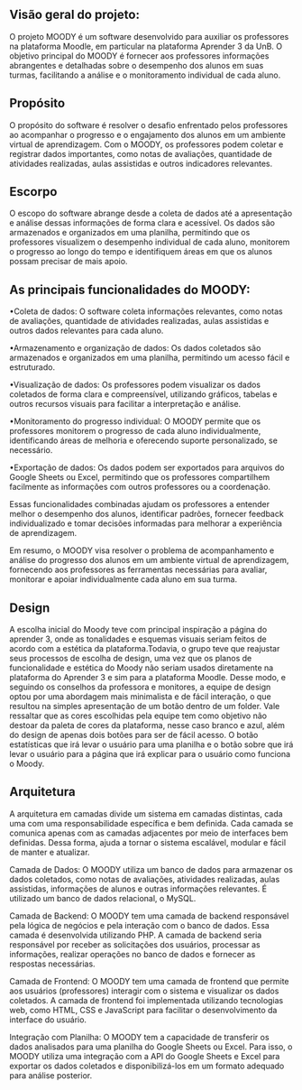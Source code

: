 ## Visão geral do projeto: 
    
O projeto MOODY é um software desenvolvido para auxiliar os professores na 
plataforma Moodle, em particular na plataforma Aprender 3 da UnB. O objetivo 
principal do MOODY é fornecer aos professores informações abrangentes e 
detalhadas sobre o desempenho dos alunos em suas turmas, facilitando a análise 
e o monitoramento individual de cada aluno.

## Propósito

O propósito do software é resolver o desafio enfrentado pelos professores ao 
acompanhar o progresso e o engajamento dos alunos em um ambiente virtual de 
aprendizagem. Com o MOODY, os professores podem coletar e registrar dados 
importantes, como notas de avaliações, quantidade de atividades realizadas, 
aulas assistidas e outros indicadores relevantes.

## Escorpo

O escopo do software abrange desde a coleta de dados até a apresentação e análise 
dessas informações de forma clara e acessível. Os dados são armazenados e 
organizados em uma planilha, permitindo que os professores visualizem o desempenho
individual de cada aluno, monitorem o progresso ao longo do tempo e identifiquem 
áreas em que os alunos possam precisar de mais apoio.

## As principais funcionalidades do MOODY:

•Coleta de dados: O software coleta informações relevantes, como notas de 
avaliações, quantidade de atividades realizadas, aulas assistidas e outros 
dados relevantes para cada aluno.

•Armazenamento e organização de dados: Os dados coletados são armazenados e 
organizados em uma planilha, permitindo um acesso fácil e estruturado.

•Visualização de dados: Os professores podem visualizar os dados coletados de 
forma clara e compreensível, utilizando gráficos, tabelas e outros recursos 
visuais para facilitar a interpretação e análise.

•Monitoramento do progresso individual: O MOODY permite que os professores 
monitorem o progresso de cada aluno individualmente, identificando áreas de 
melhoria e oferecendo suporte personalizado, se necessário.

•Exportação de dados: Os dados podem ser exportados para arquivos do Google 
Sheets ou Excel, permitindo que os professores compartilhem facilmente as 
informações com outros professores ou a coordenação.

Essas funcionalidades combinadas ajudam os professores a entender melhor o 
desempenho dos alunos, identificar padrões, fornecer feedback individualizado e 
tomar decisões informadas para melhorar a experiência de aprendizagem.

Em resumo, o MOODY visa resolver o problema de acompanhamento e análise do 
progresso dos alunos em um ambiente virtual de aprendizagem, fornecendo aos 
professores as ferramentas necessárias para avaliar, monitorar e apoiar 
individualmente cada aluno em sua turma.

## Design

A escolha inicial do Moody teve com principal inspiração a página do aprender 3,
onde as tonalidades e esquemas visuais seriam feitos de acordo com a estética da 
plataforma.Todavia, o grupo teve que reajustar seus processos de escolha de 
design, uma vez que os planos de funcionalidade e estética do Moody não seriam 
usados diretamente na plataforma do Aprender 3 e sim para a plataforma Moodle. 
Desse modo, e seguindo os conselhos da professora e monitores, a equipe de design
optou por uma abordagem mais minimalista e de fácil interação, o que resultou na 
simples apresentação de um botão dentro de um folder. Vale ressaltar que as cores 
escolhidas pela equipe tem como objetivo não destoar da paleta de cores da 
plataforma, nesse caso branco e azul, além do design de apenas dois botões para 
ser de fácil acesso. O botão estatísticas que irá levar o usuário para uma 
planilha e o botão sobre que irá levar o usuário para a página que irá explicar 
para o usuário como funciona o Moody.

## Arquitetura

A arquitetura em camadas divide um sistema em camadas distintas, cada uma com uma 
responsabilidade específica e bem definida. 
Cada camada se comunica apenas com as camadas adjacentes por meio de interfaces bem definidas.
Dessa forma, ajuda a tornar o sistema escalável, modular e fácil de manter e atualizar.
    
Camada de Dados:
O MOODY utiliza um banco de dados para armazenar os dados coletados, como notas de 
avaliações, atividades realizadas, aulas assistidas, informações de alunos e outras 
informações relevantes.
É utilizado um banco de dados relacional, o MySQL.

Camada de Backend:
O MOODY tem uma camada de backend responsável pela lógica de negócios 
e pela interação com o banco de dados.
Essa camada é desenvolvida utilizando PHP.
A camada de backend seria responsável por receber as solicitações dos usuários, 
processar as informações, realizar operações no banco de dados e fornecer as respostas 
necessárias.

Camada de Frontend:
O MOODY tem uma camada de frontend que permite aos usuários (professores) 
interagir com o sistema e visualizar os dados coletados.
A camada de frontend foi implementada utilizando tecnologias web, como HTML, CSS e 
JavaScript para facilitar o desenvolvimento da interface do usuário.

Integração com Planilha:
O MOODY tem a capacidade de transferir os dados analisados para uma planilha do Google 
Sheets ou Excel.
Para isso, o MOODY utiliza uma integração com a API do Google Sheets e Excel 
para exportar os dados coletados e disponibilizá-los em um formato adequado para análise posterior.







